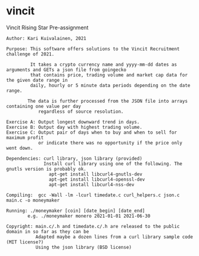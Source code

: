 # vincit
Vincit Rising Star Pre-assignment

	Author: Kari Kuivalainen, 2021

	Purpose: This software offers solutions to the Vincit Recruitment challenge of 2021.
	
			 It takes a crypto currency name and yyyy-mm-dd dates as arguments and GETs a json file from goingecko
			 that contains price, trading volume and market cap data for the given date range in
			 daily, hourly or 5 minute data periods depending on the date range.
			 
			The data is further processed from the JSON file into arrays containing one value per day
				regardless of source resolution.
			 
	Exercise A: Output longest downward trend in days.
	Exercise B: Output day with highest trading volume.
	Exercise C: Output pair of days when to buy and when to sell for maximum profit
				or indicate there was no opportunity if the price only went down.

	Dependencies: curl library, json library (provided)
				  Install curl library using one of the following. The gnutls version is probably ok.
					apt-get install libcurl4-gnutls-dev
					apt-get install libcurl4-openssl-dev
					apt-get install libcurl4-nss-dev
				  
	Compiling:  gcc -Wall -lm -lcurl timedate.c curl_helpers.c json.c main.c -o moneymaker
	
	Running: ./moneymaker [coin] [date_begin] [date_end]
			e.g. ./moneymaker monero 2021-01-01 2021-06-30

	Copyright: main.c/.h and timedate.c/.h are released to the public domain in so far as they can be
			   Adapted maybe a dozen lines from a curl library sample code (MIT license?)
			   Using the json library (BSD license)
